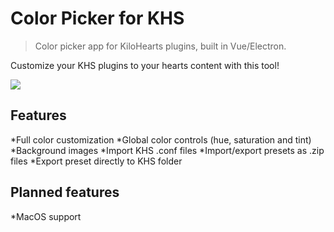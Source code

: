 # Color Picker for KHS
> Color picker app for KiloHearts plugins, built in Vue/Electron.

Customize your KHS plugins to your hearts content with this tool!

![](https://media.discordapp.net/attachments/703131675319861312/706807953017012294/unknown.png?width=1092&height=683)

## Features
*Full color customization
*Global color controls (hue, saturation and tint)
*Background images
*Import KHS .conf files
*Import/export presets as .zip files
*Export preset directly to KHS folder

## Planned features
*MacOS support
